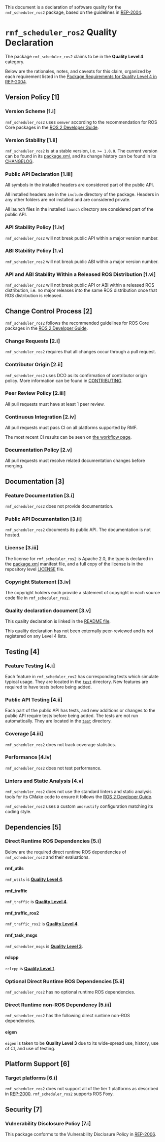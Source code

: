 This document is a declaration of software quality for the `rmf_scheduler_ros2` package, based on the guidelines in [REP-2004](https://www.ros.org/reps/rep-2004.html).

# `rmf_scheduler_ros2` Quality Declaration

The package `rmf_scheduler_ros2` claims to be in the **Quality Level 4** category.

Below are the rationales, notes, and caveats for this claim, organized by each requirement listed in the [Package Requirements for Quality Level 4 in REP-2004](https://www.ros.org/reps/rep-2004.html).

## Version Policy [1]

### Version Scheme [1.i]

`rmf_scheduler_ros2` uses `semver` according to the recommendation for ROS Core packages in the [ROS 2 Developer Guide](https://index.ros.org/doc/ros2/Contributing/Developer-Guide/#versioning).

### Version Stability [1.ii]

`rmf_scheduler_ros2` is at a stable version, i.e. `>= 1.0.0`.
The current version can be found in its [package.xml](package.xml), and its change history can be found in its [CHANGELOG](CHANGELOG.rst).

### Public API Declaration [1.iii]

All symbols in the installed headers are considered part of the public API.

All installed headers are in the `include` directory of the package.
Headers in any other folders are not installed and are considered private.

All launch files in the installed `launch` directory are considered part of the public API.

### API Stability Policy [1.iv]

`rmf_scheduler_ros2` will not break public API within a major version number.

### ABI Stability Policy [1.v]

`rmf_scheduler_ros2` will not break public ABI within a major version number.

### API and ABI Stability Within a Released ROS Distribution [1.vi]

`rmf_scheduler_ros2` will not break public API or ABI within a released ROS distribution, i.e. no major releases into the same ROS distribution once that ROS distribution is released.

## Change Control Process [2]

`rmf_scheduler_ros2` follows the recommended guidelines for ROS Core packages in the [ROS 2 Developer Guide](https://index.ros.org/doc/ros2/Contributing/Developer-Guide/#package-requirements).

### Change Requests [2.i]

`rmf_scheduler_ros2` requires that all changes occur through a pull request.

### Contributor Origin [2.ii]

`rmf_scheduler_ros2` uses DCO as its confirmation of contributor origin policy.
More information can be found in [CONTRIBUTING](../CONTRIBUTING.md).

### Peer Review Policy [2.iii]

All pull requests must have at least 1 peer review.

### Continuous Integration [2.iv]

All pull requests must pass CI on all platforms supported by RMF.

The most recent CI results can be seen on [the workflow page](https://github.com/open-rmf/rmf_ros2/actions).

### Documentation Policy [2.v]

All pull requests must resolve related documentation changes before merging.

## Documentation [3]

### Feature Documentation [3.i]

`rmf_scheduler_ros2` does not provide documentation.

### Public API Documentation [3.ii]

`rmf_scheduler_ros2` documents its public API.
The documentation is not hosted.

### License [3.iii]

The license for `rmf_scheduler_ros2` is Apache 2.0, the type is declared in the [package.xml](package.xml) manifest file, and a full copy of the license is in the repository level [LICENSE](../LICENSE) file.

### Copyright Statement [3.iv]

The copyright holders each provide a statement of copyright in each source code file in `rmf_scheduler_ros2`.

### Quality declaration document [3.v]

This quality declaration is linked in the [README file](README.md).

This quality declaration has not been externally peer-reviewed and is not registered on any Level 4 lists.

## Testing [4]

### Feature Testing [4.i]

Each feature in `rmf_scheduler_ros2` has corresponding tests which simulate typical usage.
They are located in the [`test`](https://github.com/open-rmf/rmf_ros2/tree/main/rmf_scheduler_ros2/test) directory.
New features are required to have tests before being added.

### Public API Testing [4.ii]

Each part of the public API has tests, and new additions or changes to the public API require tests before being added.
The tests are not run automatically.
They are located in the [`test`](https://github.com/open-rmf/rmf_ros2/tree/main/rmf_scheduler_ros2/test) directory.

### Coverage [4.iii]

`rmf_scheduler_ros2` does not track coverage statistics.

### Performance [4.iv]

`rmf_scheduler_ros2` does not test performance.

### Linters and Static Analysis [4.v]

`rmf_scheduler_ros2` does not use the standard linters and static analysis tools for its CMake code to ensure it follows the [ROS 2 Developer Guide](https://index.ros.org/doc/ros2/Contributing/Developer-Guide/#linters).

`rmf_scheduler_ros2` uses a custom `uncrustify` configuration matching its coding style.

## Dependencies [5]

### Direct Runtime ROS Dependencies [5.i]

Below are the required direct runtime ROS dependencies of `rmf_scheduler_ros2` and their evaluations.

#### rmf\_utils

`rmf_utils` is [**Quality Level 4**](https://github.com/open-rmf/rmf_utils/blob/main/rmf_utils/QUALITY_DECLARATION.md).

#### rmf\_traffic

`rmf_traffic` is [**Quality Level 4**](https://github.com/open-rmf/rmf_traffic/blob/main/rmf_traffic/QUALITY_DECLARATION.md).

#### rmf\_traffic\_ros2

`rmf_traffic_ros2` is [**Quality Level 4**](https://github.com/open-rmf/rmf_ros2/blob/main/rmf_traffic_ros2/QUALITY_DECLARATION.md).

#### rmf\_task\_msgs

`rmf_scheduler_msgs` is [**Quality Level 3**](https://github.com/open-rmf/rmf_internal_msgs/blob/main/rmf_scheduler_msgs/QUALITY_DECLARATION.md).

#### rclcpp

`rclcpp` is [**Quality Level 1**](https://github.com/ros2/rclcpp/blob/main/rclcpp/QUALITY_DECLARATION.md).

### Optional Direct Runtime ROS Dependencies [5.ii]

`rmf_scheduler_ros2` has no optional runtime ROS dependencies.

### Direct Runtime non-ROS Dependency [5.iii]

`rmf_scheduler_ros2` has the following direct runtime non-ROS dependencies.

#### eigen

`eigen` is taken to be **Quality Level 3** due to its wide-spread use, history, use of CI, and use of testing.

## Platform Support [6]

### Target platforms [6.i]

`rmf_scheduler_ros2` does not support all of the tier 1 platforms as described in [REP-2000](https://www.ros.org/reps/rep-2000.html#support-tiers).
`rmf_scheduler_ros2` supports ROS Foxy.

## Security [7]

### Vulnerability Disclosure Policy [7.i]

This package conforms to the Vulnerability Disclosure Policy in [REP-2006](https://www.ros.org/reps/rep-2006.html).
